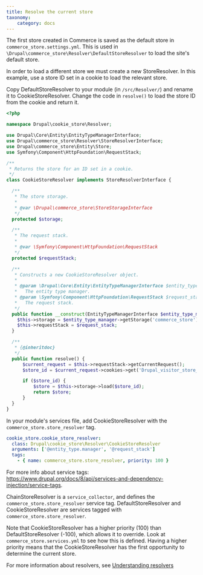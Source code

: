 ```yaml
---
title: Resolve the current store
taxonomy:
    category: docs
---
```


The first store created in Commerce is saved as the default store in `commerce_store.settings.yml`. This is used in `\Drupal\commerce_store\Resolver\DefaultStoreResolver` to load the site's default store.

In order to load a different store we must create a new StoreResolver. In this example, use a store ID set in a cookie to load the relevant store.

Copy DefaultStoreResolver to your module (in `/src/Resolver/`) and rename it to CookieStoreResolver.
Change the code in `resolve()` to load the store ID from the cookie and return it.

```php
<?php

namespace Drupal\cookie_store\Resolver;

use Drupal\Core\Entity\EntityTypeManagerInterface;
use Drupal\commerce_store\Resolver\StoreResolverInterface;
use Drupal\commerce_store\Entity\Store;
use Symfony\Component\HttpFoundation\RequestStack;

/**
 * Returns the store for an ID set in a cookie.
 */
class CookieStoreResolver implements StoreResolverInterface {

  /**
   * The store storage.
   *
   * @var \Drupal\commerce_store\StoreStorageInterface
   */
  protected $storage;

  /**
   * The request stack.
   *
   * @var \Symfony\Component\HttpFoundation\RequestStack
   */
  protected $requestStack;

  /**
   * Constructs a new CookieStoreResolver object.
   *
   * @param \Drupal\Core\Entity\EntityTypeManagerInterface $entity_type_manager
   *   The entity type manager.
   * @param \Symfony\Component\HttpFoundation\RequestStack $request_stack
   *   The request stack.
   */
  public function __construct(EntityTypeManagerInterface $entity_type_manager, RequestStack $request_stack) {
    $this->storage = $entity_type_manager->getStorage('commerce_store');
    $this->requestStack = $request_stack;
  }

  /**
   * {@inheritdoc}
   */
  public function resolve() {
      $current_request = $this->requestStack->getCurrentRequest();
      $store_id = $current_request->cookies->get('Drupal_visitor_store_id');

      if ($store_id) {
          $store = $this->storage->load($store_id);
          return $store;
      }
  }
}
```

In your module's services file, add CookieStoreResolver with the `commerce_store.store_resolver` tag.

```YAML
cookie_store.cookie_store_resolver:
  class: Drupal\cookie_store\Resolver\CookieStoreResolver
  arguments: ['@entity_type.manager', '@request_stack']
  tags:
    - { name: commerce_store.store_resolver, priority: 100 }
```

For more info about service tags: https://www.drupal.org/docs/8/api/services-and-dependency-injection/service-tags.

ChainStoreResolver is a `service_collector`, and defines the `commerce_store.store_resolver` service tag. DefaultStoreResolver and CookieStoreResolver are services tagged with `commerce_store.store_resolver`. 

Note that CookieStoreResolver has a higher priority (100) than DefaultStoreResolver (-100), which allows it to override. Look at `commerce_store.services.yml` to see how this is defined. Having a higher priority means that the CookieStoreResolver has the first opportunity to determine the current store.

For more information about resolvers, see [Understanding resolvers](../../03.core/03.understanding-resolvers)
